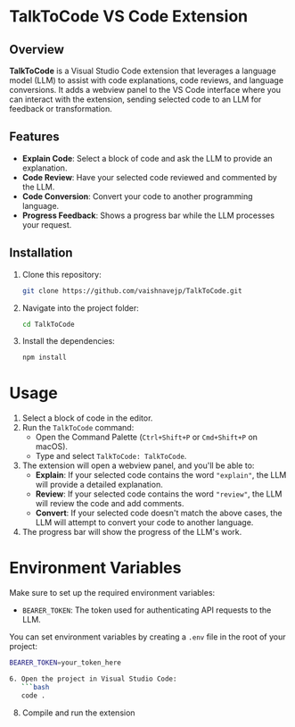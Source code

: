 # TalkToCode VS Code Extension

## Overview

**TalkToCode** is a Visual Studio Code extension that leverages a language model (LLM) to assist with code explanations, code reviews, and language conversions. It adds a webview panel to the VS Code interface where you can interact with the extension, sending selected code to an LLM for feedback or transformation.

## Features

- **Explain Code**: Select a block of code and ask the LLM to provide an explanation.
- **Code Review**: Have your selected code reviewed and commented by the LLM.
- **Code Conversion**: Convert your code to another programming language.
- **Progress Feedback**: Shows a progress bar while the LLM processes your request.

## Installation

1. Clone this repository:
   ```bash
   git clone https://github.com/vaishnavejp/TalkToCode.git
   ```
2. Navigate into the project folder:
   ```bash
   cd TalkToCode
   ```
4. Install the dependencies:
   ```bash
   npm install
   ```

# Usage

1. Select a block of code in the editor.
2. Run the `TalkToCode` command:
   * Open the Command Palette (`Ctrl+Shift+P` or `Cmd+Shift+P` on macOS).
   * Type and select `TalkToCode: TalkToCode`.
3. The extension will open a webview panel, and you'll be able to:
   * **Explain**: If your selected code contains the word `"explain"`, the LLM will provide a detailed explanation.
   * **Review**: If your selected code contains the word `"review"`, the LLM will review the code and add comments.
   * **Convert**: If your selected code doesn't match the above cases, the LLM will attempt to convert your code to another language.
4. The progress bar will show the progress of the LLM's work.

# Environment Variables

Make sure to set up the required environment variables:

* `BEARER_TOKEN`: The token used for authenticating API requests to the LLM.

You can set environment variables by creating a `.env` file in the root of your project:

```bash
BEARER_TOKEN=your_token_here

6. Open the project in Visual Studio Code:
   ```bash
   code .
   ```
8. Compile and run the extension
